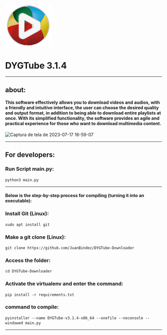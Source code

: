 

<h1 align="">
  <img alt="NextLevelWeek" title="#NextLevelWeek" src="images/DYGTube_ico.png" width="150px"/>
</h1>



<h1 align="">DYGTube 3.1.4</h1>

----------

## about:

#### This software effectively allows you to download videos and audios, with a friendly and intuitive interface, the user can choose the desired quality and output format, in addition to being able to download entire playlists at once. With its simplified functionality, the software provides an agile and practical experience for those who want to download multimedia content.


![Captura de tela de 2023-07-17 16-59-07](https://github.com/JuanBindez/DYGTube-Downloader/assets/79322362/30f90ed8-3d5f-4a1b-bcf3-9c429e7c3860)

-----------
## For developers:

### Run Script main.py:

    python3 main.py

-----------

#### Below is the step-by-step process for compiling (turning it into an executable):



### Install Git (Linux):

    sudo apt install git

### Make a git clone (Linux):

    git clone https://github.com/JuanBindez/DYGTube-Downloader
    
### Access the folder:

    cd DYGTube-Downloader

### Activate the virtualenv and enter the command:

    pip install -r requirements.txt

### command to compile:

    pyinstaller --name DYGTube-v3.1.4-x86_64 --onefile --noconsole --windowed main.py

----------
